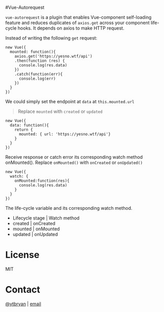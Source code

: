 #Vue-Autorequest

`vue-autorequest` is a plugin that enables Vue-component 
self-loading feature and reduces duplicates of `axios.get` across your component life-cycle hooks. 
It depends on axios to make HTTP request.

Instead of writing the following `get` request:

```
new Vue({
  mounted: function(){
    axios.get('https://yesno.wtf/api')
    .then(function (res) {
      console.log(res.data)
    })
    .catch(function(err){
      console.log(err)
    })
  }
})
```

We could simply set the endpoint at `data` at `this.mounted.url`

> Replace `mounted` with `created` or `updated`

```
new Vue({
  data: function(){
    return {
      mounted: { url: 'https://yesno.wtf/api'}
    }
  }
})
```

Receive response or catch error its corresponding 
watch method onMounted(). Replace `onMounted()` with `onCreated` or `onUpdated()`

```
new Vue({
  watch: {
    onMounted:function(res){
      console.log(res.data)
    }
  }
})
```

The life-cycle variable and its corresponding watch method. 

- Lifecycle stage | Watch method
- created         | onCreated
- mounted         | onMounted
- updated         | onUpdated

# License 

MIT

# Contact

[@ytbryan](http://twitter.com/ytbryan) | [email](mailto:ytbryan@gmail.com)

